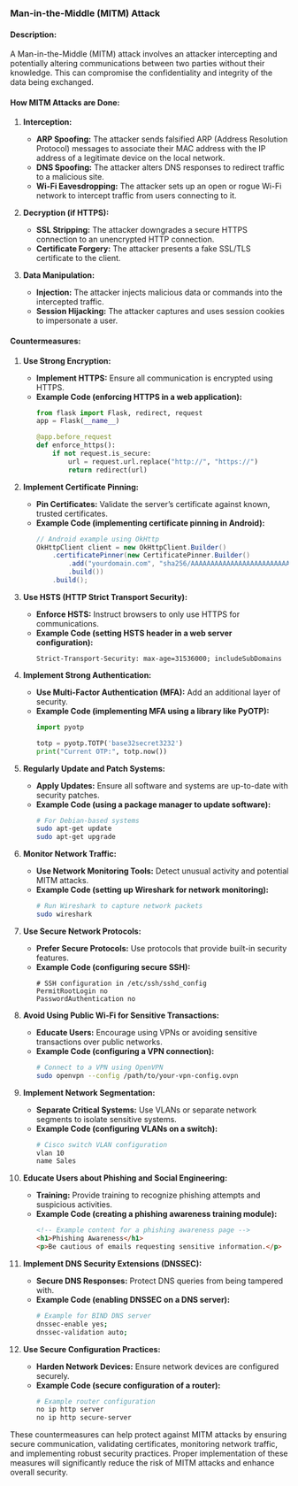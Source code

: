 ### Man-in-the-Middle (MITM) Attack

#### Description:

A Man-in-the-Middle (MITM) attack involves an attacker intercepting and potentially altering communications between two parties without their knowledge. This can compromise the confidentiality and integrity of the data being exchanged.

#### How MITM Attacks are Done:

1. **Interception:**
   - **ARP Spoofing:** The attacker sends falsified ARP (Address Resolution Protocol) messages to associate their MAC address with the IP address of a legitimate device on the local network.
   - **DNS Spoofing:** The attacker alters DNS responses to redirect traffic to a malicious site.
   - **Wi-Fi Eavesdropping:** The attacker sets up an open or rogue Wi-Fi network to intercept traffic from users connecting to it.

2. **Decryption (if HTTPS):**
   - **SSL Stripping:** The attacker downgrades a secure HTTPS connection to an unencrypted HTTP connection.
   - **Certificate Forgery:** The attacker presents a fake SSL/TLS certificate to the client.

3. **Data Manipulation:**
   - **Injection:** The attacker injects malicious data or commands into the intercepted traffic.
   - **Session Hijacking:** The attacker captures and uses session cookies to impersonate a user.

#### Countermeasures:

1. **Use Strong Encryption:**
   - **Implement HTTPS:** Ensure all communication is encrypted using HTTPS.
   - **Example Code (enforcing HTTPS in a web application):**
     ```python
     from flask import Flask, redirect, request
     app = Flask(__name__)

     @app.before_request
     def enforce_https():
         if not request.is_secure:
             url = request.url.replace("http://", "https://")
             return redirect(url)
     ```

2. **Implement Certificate Pinning:**
   - **Pin Certificates:** Validate the server’s certificate against known, trusted certificates.
   - **Example Code (implementing certificate pinning in Android):**
     ```java
     // Android example using OkHttp
     OkHttpClient client = new OkHttpClient.Builder()
         .certificatePinner(new CertificatePinner.Builder()
             .add("yourdomain.com", "sha256/AAAAAAAAAAAAAAAAAAAAAAAAAAAAAAAAAAAAAAAAAAA=")
             .build())
         .build();
     ```

3. **Use HSTS (HTTP Strict Transport Security):**
   - **Enforce HSTS:** Instruct browsers to only use HTTPS for communications.
   - **Example Code (setting HSTS header in a web server configuration):**
     ```
     Strict-Transport-Security: max-age=31536000; includeSubDomains
     ```

4. **Implement Strong Authentication:**
   - **Use Multi-Factor Authentication (MFA):** Add an additional layer of security.
   - **Example Code (implementing MFA using a library like PyOTP):**
     ```python
     import pyotp

     totp = pyotp.TOTP('base32secret3232')
     print("Current OTP:", totp.now())
     ```

5. **Regularly Update and Patch Systems:**
   - **Apply Updates:** Ensure all software and systems are up-to-date with security patches.
   - **Example Code (using a package manager to update software):**
     ```bash
     # For Debian-based systems
     sudo apt-get update
     sudo apt-get upgrade
     ```

6. **Monitor Network Traffic:**
   - **Use Network Monitoring Tools:** Detect unusual activity and potential MITM attacks.
   - **Example Code (setting up Wireshark for network monitoring):**
     ```bash
     # Run Wireshark to capture network packets
     sudo wireshark
     ```

7. **Use Secure Network Protocols:**
   - **Prefer Secure Protocols:** Use protocols that provide built-in security features.
   - **Example Code (configuring secure SSH):**
     ```
     # SSH configuration in /etc/ssh/sshd_config
     PermitRootLogin no
     PasswordAuthentication no
     ```

8. **Avoid Using Public Wi-Fi for Sensitive Transactions:**
   - **Educate Users:** Encourage using VPNs or avoiding sensitive transactions over public networks.
   - **Example Code (configuring a VPN connection):**
     ```bash
     # Connect to a VPN using OpenVPN
     sudo openvpn --config /path/to/your-vpn-config.ovpn
     ```

9. **Implement Network Segmentation:**
   - **Separate Critical Systems:** Use VLANs or separate network segments to isolate sensitive systems.
   - **Example Code (configuring VLANs on a switch):**
     ```bash
     # Cisco switch VLAN configuration
     vlan 10
     name Sales
     ```

10. **Educate Users about Phishing and Social Engineering:**
    - **Training:** Provide training to recognize phishing attempts and suspicious activities.
    - **Example Code (creating a phishing awareness training module):**
      ```html
      <!-- Example content for a phishing awareness page -->
      <h1>Phishing Awareness</h1>
      <p>Be cautious of emails requesting sensitive information.</p>
      ```

11. **Implement DNS Security Extensions (DNSSEC):**
    - **Secure DNS Responses:** Protect DNS queries from being tampered with.
    - **Example Code (enabling DNSSEC on a DNS server):**
      ```bash
      # Example for BIND DNS server
      dnssec-enable yes;
      dnssec-validation auto;
      ```

12. **Use Secure Configuration Practices:**
    - **Harden Network Devices:** Ensure network devices are configured securely.
    - **Example Code (secure configuration of a router):**
      ```bash
      # Example router configuration
      no ip http server
      no ip http secure-server
      ```

These countermeasures can help protect against MITM attacks by ensuring secure communication, validating certificates, monitoring network traffic, and implementing robust security practices. Proper implementation of these measures will significantly reduce the risk of MITM attacks and enhance overall security.
